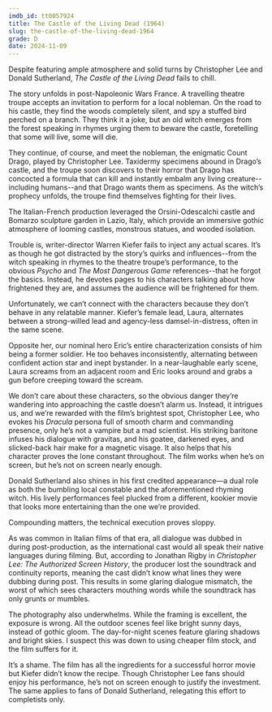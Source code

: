 ```yaml
---
imdb_id: tt0057924
title: The Castle of the Living Dead (1964)
slug: the-castle-of-the-living-dead-1964
grade: D
date: 2024-11-09
---
```


Despite featuring ample atmosphere and solid turns by Christopher Lee and Donald Sutherland, _The Castle of the Living Dead_ fails to chill.

The story unfolds in post-Napoleonic Wars France. A travelling theatre troupe accepts an invitation to perform for a local nobleman. On the road to his castle, they find the woods completely silent, and spy a stuffed bird perched on a branch. They think it a joke, but an old witch emerges from the forest speaking in rhymes urging them to beware the castle, foretelling that some will live, some will die.

They continue, of course, and meet the nobleman, the enigmatic Count Drago, played by Christopher Lee. Taxidermy specimens abound in Drago’s castle, and the troupe soon discovers to their horror that Drago has concocted a formula that can kill and instantly embalm any living creature--including humans--and that Drago wants them as specimens. As the witch’s prophecy unfolds, the troupe find themselves fighting for their lives.

The Italian-French production leveraged the Orsini-Odescalchi castle and Bomarzo sculpture garden in Lazio, Italy, which provide an immersive gothic atmosphere of looming castles, monstrous statues, and wooded isolation.

Trouble is, writer-director Warren Kiefer fails to inject any actual scares. It’s as though he got distracted by the story’s quirks and influences--from the witch speaking in rhymes to the theatre troupe’s performance, to the obvious <span data-imdb-id="tt0054215">_Psycho_</span> and _The Most Dangerous Game_ references--that he forgot the basics. Instead, he devotes pages to his characters talking about how frightened they are, and assumes the audience will be frightened for them.

Unfortunately, we can’t connect with the characters because they don’t behave in any relatable manner. Kiefer’s female lead, Laura, alternates between a strong-willed lead and agency-less damsel-in-distress, often in the same scene.

Opposite her, our nominal hero Eric’s entire characterization consists of him being a former soldier. He too behaves inconsistently, alternating between confident action star and inept bystander. In a near-laughable early scene, Laura screams from an adjacent room and Eric looks around and grabs a gun before creeping toward the scream.

We don’t care about these characters, so the obvious danger they’re wandering into approaching the castle doesn’t alarm us. Instead, it intrigues us, and we’re rewarded with the film’s brightest spot, Christopher Lee, who evokes his <span data-imdb-id="tt0051554">_Dracula_</span> persona full of smooth charm and commanding presence, only he’s not a vampire but a mad scientist. His striking baritone infuses his dialogue with gravitas, and his goatee, darkened eyes, and slicked-back hair make for a magnetic visage. It also helps that his character proves the lone constant throughout. The film works when he’s on screen, but he’s not on screen nearly enough.

Donald Sutherland also shines in his first credited appearance—a dual role as both the bumbling local constable and the aforementioned rhyming witch. His lively performances feel plucked from a different, kookier movie that looks more entertaining than the one we’re provided.

Compounding matters, the technical execution proves sloppy.

As was common in Italian films of that era, all dialogue was dubbed in during post-production, as the international cast would all speak their native languages during filming. But, according to Jonathan Rigby in _Christopher Lee: The Authorized Screen History_, the producer lost the soundtrack and continuity reports, meaning the cast didn’t know what lines they were dubbing during post. This results in some glaring dialogue mismatch, the worst of which sees characters mouthing words while the soundtrack has only grunts or mumbles.

The photography also underwhelms. While the framing is excellent, the exposure is wrong. All the outdoor scenes feel like bright sunny days, instead of gothic gloom. The day-for-night scenes feature glaring shadows and bright skies. I suspect this was down to using cheaper film stock, and the film suffers for it.

It’s a shame. The film has all the ingredients for a successful horror movie but Kiefer didn’t know the recipe. Though Christopher Lee fans should enjoy his performance, he’s not on screen enough to justify the investment. The same applies to fans of Donald Sutherland, relegating this effort to completists only.
